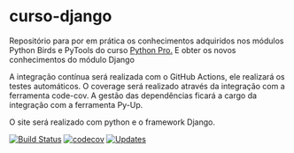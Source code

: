 # curso-django
Repositório para por em prática os conhecimentos adquiridos nos módulos Python Birds e PyTools do curso 
[Python Pro.](https://www.python.pro.br/)
E obter os novos conhecimentos do módulo Django

A integração contínua será realizada com o GitHub Actions, ele realizará os testes automáticos.
O coverage será realizado através da integração com a ferramenta code-cov.
A gestão das dependências ficará a cargo da integração com a ferramenta Py-Up.

O site será realizado com python e o framework Django.

[![Build Status](https://travis-ci.com/Rafael-Fonseca/curso-django.svg?branch=main)](https://travis-ci.com/Rafael-Fonseca/curso-django)
[![codecov](https://codecov.io/gh/Rafael-Fonseca/curso-django/branch/main/graph/badge.svg?token=LKTSP2O0IM)](https://codecov.io/gh/Rafael-Fonseca/curso-django)
[![Updates](https://pyup.io/repos/github/Rafael-Fonseca/curso-django/shield.svg)](https://pyup.io/repos/github/Rafael-Fonseca/curso-django/)
